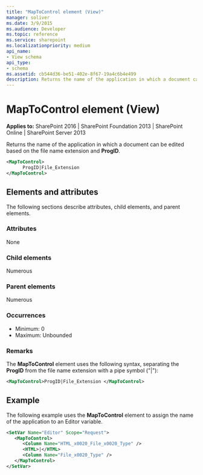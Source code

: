 ```yaml
---
title: "MapToControl element (View)"
manager: soliver
ms.date: 3/9/2015
ms.audience: Developer
ms.topic: reference
ms.service: sharepoint
ms.localizationpriority: medium
api_name:
- View schema
api_type:
- schema
ms.assetid: cb544d36-be51-402e-8f67-19a4c6b4e499
description: Returns the name of the application in which a document can be edited based on the file name extension and ProgID.
---
```


# MapToControl element (View)

**Applies to:** SharePoint 2016 | SharePoint Foundation 2013 | SharePoint Online | SharePoint Server 2013
  
Returns the name of the application in which a document can be edited based on the file name extension and **ProgID**.
  
```XML
<MapToControl>
      ProgID|File_Extension
</MapToControl>
```

## Elements and attributes

The following sections describe attributes, child elements, and parent elements.

### Attributes

None
   
### Child elements

Numerous 
   
### Parent elements

Numerous 
   
### Occurrences

- Minimum: 0
- Maximum: Unbounded 
   
### Remarks

The **MapToControl** element uses the following syntax, separating the **ProgID** from the file name extension with a pipe symbol ("|"): 
  
```XML
<MapToControl>ProgID|File_Extension </MapToControl>
```

## Example

The following example uses the **MapToControl** element to assign the name of the application to an Editor variable. 
  
```XML
<SetVar Name="Editor" Scope="Request">
   <MapToControl>
      <Column Name="HTML_x0020_File_x0020_Type" />
      <HTML>|</HTML>
      <Column Name="File_x0020_Type" />
   </MapToControl>
</SetVar>
```

<br/>
